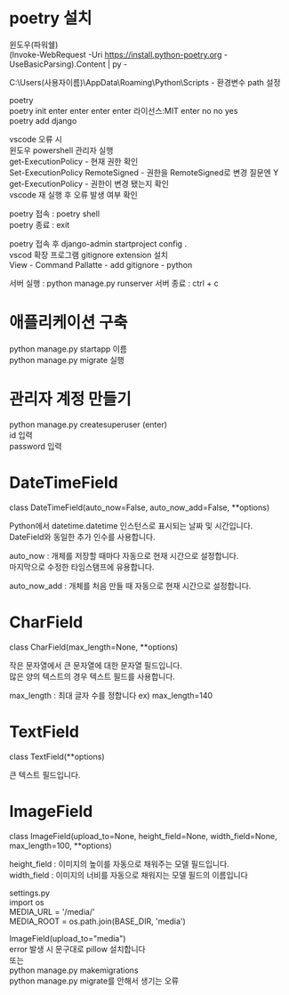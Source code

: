 # poetry 설치

윈도우(파워쉘)  
(Invoke-WebRequest -Uri https://install.python-poetry.org -UseBasicParsing).Content | py -

C:\Users\(사용자이름)\AppData\Roaming\Python\Scripts - 환경변수 path 설정

poetry  
poetry init enter enter enter enter 라이선스:MIT enter no no yes  
poetry add django

vscode 오류 시  
윈도우 powershell 관리자 실행  
get-ExecutionPolicy - 현재 권한 확인  
Set-ExecutionPolicy RemoteSigned - 권한을 RemoteSigned로 변경 질문엔 Y  
get-ExecutionPolicy - 권한이 변경 됐는지 확인  
vscode 재 실행 후 오류 발생 여부 확인

poetry 접속 : poetry shell  
poetry 종료 : exit

poetry 접속 후 django-admin startproject config .  
vscod 확장 프로그램 gitignore extension 설치  
View - Command Pallatte - add gitignore - python

서버 실행 : python manage.py runserver
서버 종료 : ctrl + c

# 애플리케이션 구축

python manage.py startapp 이름  
python manage.py migrate 실행

# 관리자 계정 만들기

python manage.py createsuperuser (enter)  
id 입력  
password 입력

# DateTimeField

class DateTimeField(auto_now=False, auto_now_add=False, \*\*options)

Python에서 datetime.datetime 인스턴스로 표시되는 날짜 및 시간입니다.  
DateField와 동일한 추가 인수를 사용합니다.

auto_now : 개체를 저장할 때마다 자동으로 현재 시간으로 설정합니다.  
마지막으로 수정한 타임스탬프에 유용합니다.

auto_now_add : 개체를 처음 만들 때 자동으로 현재 시간으로 설정합니다.

# CharField

class CharField(max_length=None, \*\*options)

작은 문자열에서 큰 문자열에 대한 문자열 필드입니다.  
많은 양의 텍스트의 경우 텍스트 필드를 사용합니다.

max_length : 최대 글자 수를 정합니다 ex) max_length=140

# TextField

class TextField(\*\*options)

큰 텍스트 필드입니다.

# ImageField

class ImageField(upload_to=None, height_field=None, width_field=None, max_length=100, \*\*options)

height_field : 이미지의 높이를 자동으로 채워주는 모델 필드입니다.  
width_field : 이미지의 너비를 자동으로 채워지는 모델 필드의 이름입니다

settings.py  
import os  
MEDIA_URL = '/media/'  
MEDIA_ROOT = os.path.join(BASE_DIR, 'media')

ImageField(upload_to="media")  
error 발생 시 문구대로 pillow 설치합니다  
또는  
python manage.py makemigrations  
python manage.py migrate를 안해서 생기는 오류

